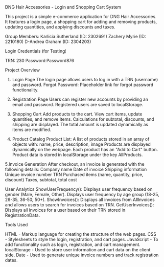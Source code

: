 DNG Hair Accessories - Login and Shopping Cart System

This project is a simple e-commerce application for DNG Hair Accessories. It features a login page, a shopping cart for adding and removing products, updating quantities, and applying discounts and taxes.

Group Members:
Karlicia Sutherland (ID: 2302691)
Zachery Myrie (ID: 2210180)
D-Andrea Graham (ID: 2304203)

Login Credentials (for Testing)

TRN: 230
Password:Password876

Project Overview
1. Login Page
The login page allows users to log in with a TRN (username) and password.
Forgot Password: Placeholder link for forgot password functionality.
2. Registration Page
Users can register new accounts by providing an email and password.
Registered users are saved to localStorage.
3. Shopping Cart
Add products to the cart.
View cart items, update quantities, and remove items.
Calculations for subtotal, discounts, and shipping are displayed.
The total amount is updated dynamically as items are modified.

5. Product Catalog
Product List: A list of products stored in an array of objects with:
name, price, description, image
Products are displayed dynamically on the webpage.
Each product has an "Add to Cart" button.
Product data is stored in localStorage under the key AllProducts.

5.Invoice Generation
After checkout, an invoice is generated with the following details:
Company name
Date of invoice
Shipping information
Unique invoice number
TRN
Purchased items (name, quantity, price, discount)
Taxes, subtotal, total cost

User Analytics
ShowUserFrequency():
Displays user frequency based on gender (Male, Female, Other).
Displays user frequency by age group (18-25, 26-35, 36-50, 50+).
ShowInvoices():
Displays all invoices from AllInvoices and allows users to search for invoices based on TRN.
GetUserInvoices():
Displays all invoices for a user based on their TRN stored in RegistrationData.



Tools  Used

HTML - Markup language for creating the structure of the web pages.
CSS - Stylesheets to style the login, registration, and cart pages.
JavaScript - To add functionality such as login, registration, and cart management.
localStorage - Used to store user information and cart data on the client side.
Date - Used to generate unique invoice numbers and track registration dates.
